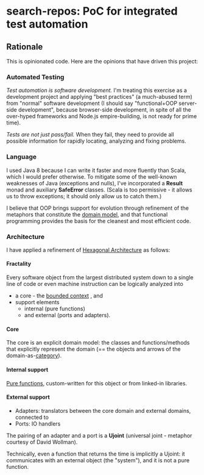 # search-repos: PoC for integrated test automation

## Rationale

This is opinionated code. Here are the opinions that have driven this project:

### Automated Testing
_Test automation is software development._ I'm treating this exercise as a 
development project and applying "best practices" (a much-abused term) from 
"normal" software development (I should say "functional+OOP server-side 
development", 
because browser-side development, in spite of all the over-hyped frameworks 
and Node.js empire-building, is not ready for prime time).

_Tests are not just pass/fail._ When they fail, they need to provide all  
possible information for rapidly locating, analyzing and fixing problems.

### Language 
I used Java 8 because I can write it faster and more fluently than Scala, 
which I would prefer otherwise. To mitigate some of the well-known weaknesses
 of Java (exceptions and nulls), I've incorporated a **Result** monad and 
 auxiliary **SafeError** classes. (Scala is too permissive - it allows 
 us to throw exceptions; it should only allow us to catch them.)

I believe that OOP brings support for 
evolution through refinement of the metaphors that constitute the 
[domain model](https://en.wikipedia.org/wiki/Domain-driven_design), and that 
functional programming provides the basis for the cleanest and most efficient 
code. 
### Architecture
I have applied a refinement of [Hexagonal Architecture](http://alistair.cockburn.us/Hexagonal+architecture) 
as follows:

#### Fractality
Every software object from the largest 
distributed system down to a single line of code or even machine instruction 
can 
be logically analyzed into 
-  a core - the [bounded context](https://martinfowler.com/bliki/BoundedContext.html) 
,
 and 
- support elements 
  - internal (pure functions) 
  - and external 
(ports and adapters).
#### Core
The core is an explicit domain model: the classes and functions/methods that 
explicitly represent the domain
 (== the objects and arrows of the domain-as-[category](https://en.wikipedia.org/wiki/Category_theory)). 
#### Internal support
[Pure functions](https://en.wikipedia.org/wiki/Pure_function), custom-written
 for this object or from linked-in libraries.
#### External support
- Adapters: translators between the core domain and external domains, 
connected to
- Ports: IO handlers

The pairing of an adapter and a port is a **Ujoint** (universal joint - 
metaphor courtesy of David Wollman).

Technically, even a function that returns the time is implicitly a Ujoint: it
 communicates with an external object (the "system"), and it is not a pure 
 function.